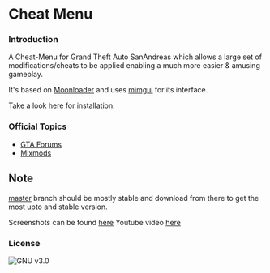 # Cheat Menu

### Introduction

A Cheat-Menu for Grand Theft Auto SanAndreas which allows a large set of modifications/cheats to be applied enabling a much more easier & amusing gameplay.

It's based on [Moonloader](https://gtaforums.com/topic/890987-moonloader/) and uses [mimgui](https://github.com/THE-FYP/mimgui) for its interface.

Take a look [here](https://github.com/inanahammad/Cheat-Menu/wiki/Installation) for installation.
### Official Topics

- [GTA Forums](https://gtaforums.com/topic/930023-mooncheat-menu/)
- [Mixmods](https://forum.mixmods.com.br/f5-scripts-codigos/t1777-lua-cheat-menu)

## Note 
[master](https://github.com/inanahammad/Cheat-Menu/tree/master) branch should be mostly stable and download from there to get the most upto and stable version.


Screenshots can be found [here](https://forum.mixmods.com.br/f5-scripts-codigos/t1777-lua-cheat-menu#p13262)
Youtube video [here](https://www.youtube.com/watch?v=XF1bhn74s2M)

### License
![GNU v3.0](https://img.shields.io/badge/license-GNU-blue.svg?style=flat)

 
